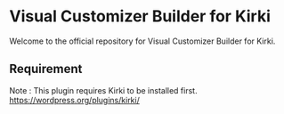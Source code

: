 # Visual Customizer Builder for Kirki

Welcome to the official repository for Visual Customizer Builder for Kirki.

## Requirement
Note : This plugin requires Kirki to be installed first. https://wordpress.org/plugins/kirki/
